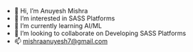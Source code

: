 - 👋 Hi, I’m Anuyesh Mishra
- 👀 I’m interested in SASS Platforms
- 🌱 I’m currently learning AI/ML
- 💞️ I’m looking to collaborate on Developing SASS Platforms
- 📫 mishraanuyesh7@gmail.com

<!---
anuyeshM/anuyeshM is a ✨ special ✨ repository because its `README.md` (this file) appears on your GitHub profile.
You can click the Preview link to take a look at your changes.
--->
